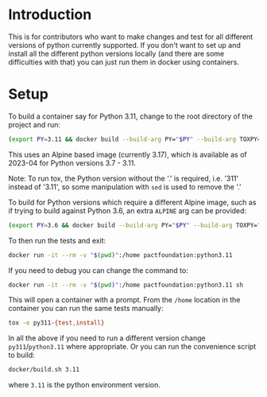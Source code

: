 # Introduction

This is for contributors who want to make changes and test for all different versions of python currently supported. If you don't want to set up and install all the different python versions locally (and there are some difficulties with that) you can just run them in docker using containers.

# Setup

To build a container say for Python 3.11, change to the root directory of the project and run:

```bash
(export PY=3.11 && docker build --build-arg PY="$PY" --build-arg TOXPY="$(sed 's/\.//' <<< "$PY")" -t pactfoundation:python${PY} -f docker/Dockerfile .)
```

This uses an Alpine based image (currently 3.17), which is available as of 2023-04 for Python versions 3.7 - 3.11.

Note: To run tox, the Python version without the '.' is required, i.e. '311' instead of '3.11', so some manipulation with `sed` is used to remove the '.'

To build for Python versions which require a different Alpine image, such as if trying to build against Python 3.6, an extra `ALPINE` arg can be provided:

```bash
(export PY=3.6 && docker build --build-arg PY="$PY" --build-arg TOXPY="$(sed 's/\.//' <<< "$PY")" --build-arg ALPINE=3.15 -t pactfoundation:python${PY} -f docker/Dockerfile .)
```

To then run the tests and exit:

```bash
docker run -it --rm -v "$(pwd)":/home pactfoundation:python3.11
```

If you need to debug you can change the command to:

```bash
docker run -it --rm -v "$(pwd)":/home pactfoundation:python3.11 sh
```

This will open a container with a prompt. From the `/home` location in the container you can run the same tests manually:

```bash
tox -e py311-{test,install}
```

In all the above if you need to run a different version change `py311`/`python3.11` where appropriate. Or you can run the convenience script to build:

```bash
docker/build.sh 3.11
```

where `3.11` is the python environment version.
